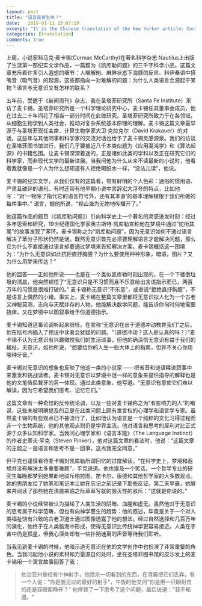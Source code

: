 ```yaml
---
layout: post
title: "语言是寄生虫？"
date:   2019-01-11 15:07:19
excerpt: "It is the Chinese translation of the New Yorker article: Cormac McCarthy Explains the Unconscious"
categories: [translation]
comments: true
---
```

上周，小说家科马克·麦卡锡(Cormac McCarthy)在著名科学杂志 Nautilus上出版了生涯第一部纪实文学作品，一篇题为《凯库勒问题》的三千字科学小品。这篇文章充斥着许多引人遐想的细节：人喉解剖、麻醉状态下海豚的反应、科伊桑语中搭嘴音（吸气音）的起源，这些都指向一对难解的问题：为什么人类语言会源起于某物？语言与无意识又有怎样的联系？

五年前，受邀于《新闻周刊》杂志，我在圣塔菲研究所（Santa Fe Institute）采访了麦卡锡。圣塔菲研究所是一个科学理论研究中心，麦卡锡任其董事会成员，他在过去二十年间花了相当一部分时间在此做研究。圣塔菲研究所致力于在各领域，从细胞生物学到人类社会，推动对复杂系统基本原理的理解。麦卡锡这篇文章最早源于与圣塔菲现任主席、计算生物学家大卫·克拉克尔（David Krakauer）的对话，这些年与其他同事和科学家的交流对话也给予了麦卡锡灵感源泉。我们的访谈在圣塔菲图书馆进行，我们几乎要被近八千本类似题为《应用混沌学》和《算法起源》的书籍包围。让麦卡锡深深着迷的，正是诸如此类的学科以及正在研究它们的科学家，而非现代文学的最新进展。当我问他为什么从来不读最新的小说时，他看着我就像是一个人为什么想知道有人拒绝喝脏水一样，“没法儿读”，他说。

麦卡锡的纪实文学，从我们仅有的这篇看，带有鲜明的个人色彩：通俗的惯用语、严肃且破碎的语句、有时还带有他早期小说中言辞宏大浮夸的特点，比如他写：“对‘一物除了指代它的语言符号外，还有其本身’的基本理解植根于我们所做的每件事中。” 语言，据他所说，“视山海为无物地传播开了。”

他这篇作品的题目（《凯库勒问题》）引向科学史上一个著名的灵感迸发时刻：经过多年思索和研究，19世纪德国化学家奥古斯特·凯库勒宣称他在梦境中通过“蛇衔其尾”的故事发现了苯环。麦卡锡称之为“凯库勒问题”，因为无意识如何不通过语言解决了苯分子形状仍然是谜。既然无意识首先必须要理解语言才能解决问题，那么它为什么不直接通过语言却要通过梦境来告知解决方案。麦卡锡概括这一困境为：“为什么无意识如此抗拒直抒胸臆？为什么要使用种种形象，暗语，图片？又为什么用梦来传达？”

他的回答——正如他所说——也是在一个类似凯库勒时刻出现的，在一个下楼倒垃圾的清晨，他突然顿悟了“无意识只是不习惯而且不乐意给出言语指示而已，两百万年的习惯是很难打破的。” 麦卡锡称无意识“不乐意”，或者说“拒绝直抒胸臆”，不是语言上偶然的小错。事实上，麦卡锡在整篇文章里都将无意识拟人化为一个古老又神秘莫测，志向与天赋并存的人物。他能解决数学问题，能告诉你何时何地需要挠痒，又在梦境中以图叙事给予你道德指示。

麦卡锡知道这番论调听起来很怪。在宣称“无意识在出于道德冲动教育我们”之后，他在括号内插入了预设中读者会犹疑的问题。“（道德冲动？这人是认真的吗？）”麦卡锡不认为无意识有兴趣微控我们的生活琐事，但他的确深信无意识有益于我们的福祉。无意识，如他所说，“想要给你的人生一些大体上的指南，但并不关心你用哪种牙膏。”

麦卡锡对无意识的想象也反映了他这一类的小说家 ——把省音和谜语糅进叙事中来激发和挑战读者。麦卡锡对无意识以梦境中谜一样的意象来提供指导的解释也是他的文笔佶屈聱牙的另一体现。通过此类意象，他写道。“无意识有意使它们难以解读，因为它希望我们思考、记忆它们。”

这篇文章有一种奇怪的反传统论调，以及一些对麦卡锡称之为“有影响力的人”的嘲讽，这些未被明确提及的正是在此类问题上颇有发言权的心理学和语言学专家。虽然麦卡锡的有些观点已不甚流行了，比如他认为语言是一个纯粹的文化习得过程而非一个生物系统，他的其他观点则仍是学界主流。他对语言和思考的犀利对比正式源于众多认知科学家。当我问心理学家和《语言本能》（The Language Instinct）的作者史蒂夫·平克（Steven Pinker），他对这篇文章的看法时，他说：“这篇文章的主题之一是语言和思考不是一回事，这点我完全同意。”

但平克也谨慎看待麦卡锡对凯库勒所谓回忆的过度解读，“在科学史上，梦境和遐想并没有解决太多重要难题”，平克说道。他也提及一个笑话，一个哲学专业的研究生每晚都梦到她果断地驳斥柏拉图、笛卡尔、康德和其他哲学家的大多数观点。她的男朋友给了她笔和笔记本让她在忘记之前记录下那些反证。第二天早晨，她醒来并阅读了那些她在清晨来临之际草草写就的毁灭性的驳斥：“这就是你说的。”

麦卡锡的小说经常被认为描绘了人类生活的阴暗、血腥和虚无。虽然他对于无意识的思考属于科学范畴，但也有向神学蔓生的趋势：他的叙述，毕竟是关于一个对人类福祉饶有兴致的古老卫道士通过图像透露了他的想法。经过自然选择和几百万年的演化，他终于在人类脑海中形成，使得无意识比传统神学更容易接近。人类在宇宙中仍是孤星，但我心深处却有一些扑朔迷离的声音等待我们聆听。

当我见到麦卡锡的时候，他暗示道无意识在他的文学创作中也扮演了非常重要的角色。当我问起他小说的素材和力量源自何处时，坐在圣塔菲图书馆的皮沙发上的麦卡锡用一个寓言故事回答了我：

> 佐治亚州曾经有个神射手，他猎杀一切看到的东西，在清晨把它们丢弃，有一个人说："你是我见过的最好的射手"，午饭时他又问"你是用一只眼射击的还是双眼都睁开？" 他停顿了一下思考了这个问题，最后说道："我不知道。"

